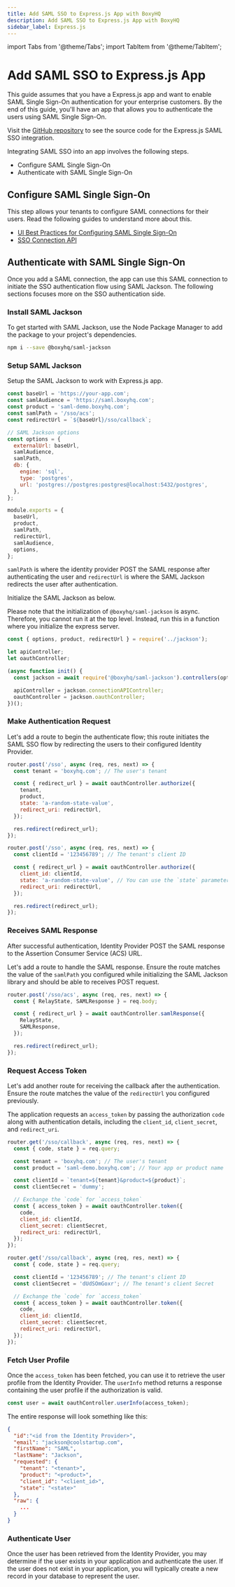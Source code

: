 ```yaml
---
title: Add SAML SSO to Express.js App with BoxyHQ
description: Add SAML SSO to Express.js App with BoxyHQ
sidebar_label: Express.js
---
```


import Tabs from '@theme/Tabs';
import TabItem from '@theme/TabItem';

# Add SAML SSO to Express.js App

This guide assumes that you have a Express.js app and want to enable SAML Single Sign-On authentication for your enterprise customers. By the end of this guide, you'll have an app that allows you to authenticate the users using SAML Single Sign-On.

Visit the [GitHub repository](https://github.com/boxyhq/jackson-examples/tree/main/apps/express) to see the source code for the Express.js SAML SSO integration.

Integrating SAML SSO into an app involves the following steps.

- Configure SAML Single Sign-On
- Authenticate with SAML Single Sign-On

## Configure SAML Single Sign-On

This step allows your tenants to configure SAML connections for their users. Read the following guides to understand more about this.

- [UI Best Practices for Configuring SAML Single Sign-On](/guides/jackson/configuring-saml-sso)
- [SSO Connection API](/docs/jackson/sso-flow/)

## Authenticate with SAML Single Sign-On

Once you add a SAML connection, the app can use this SAML connection to initiate the SSO authentication flow using SAML Jackson. The following sections focuses more on the SSO authentication side.

### Install SAML Jackson

To get started with SAML Jackson, use the Node Package Manager to add the package to your project's dependencies.

```bash
npm i --save @boxyhq/saml-jackson
```

### Setup SAML Jackson

Setup the SAML Jackson to work with Express.js app.

```js title="jackson.js"
const baseUrl = 'https://your-app.com';
const samlAudience = 'https://saml.boxyhq.com';
const product = 'saml-demo.boxyhq.com';
const samlPath = '/sso/acs';
const redirectUrl = `${baseUrl}/sso/callback`;

// SAML Jackson options
const options = {
  externalUrl: baseUrl,
  samlAudience,
  samlPath,
  db: {
    engine: 'sql',
    type: 'postgres',
    url: 'postgres://postgres:postgres@localhost:5432/postgres',
  },
};

module.exports = {
  baseUrl,
  product,
  samlPath,
  redirectUrl,
  samlAudience,
  options,
};
```

`samlPath` is where the identity provider POST the SAML response after authenticating the user and `redirectUrl` is where the SAML Jackson redirects the user after authentication.

Initialize the SAML Jackson as below.

Please note that the initialization of `@boxyhq/saml-jackson` is async. Therefore, you cannot run it at the top level. Instead, run this in a function where you initialize the express server.

```js title="routes/index.js"
const { options, product, redirectUrl } = require('../jackson');

let apiController;
let oauthController;

(async function init() {
  const jackson = await require('@boxyhq/saml-jackson').controllers(options);

  apiController = jackson.connectionAPIController;
  oauthController = jackson.oauthController;
})();
```

### Make Authentication Request

Let's add a route to begin the authenticate flow; this route initiates the SAML SSO flow by redirecting the users to their configured Identity Provider.

<Tabs>
<TabItem value="01" label="With Tenant and Product" default>

```js title="/routes/index.js"
router.post('/sso', async (req, res, next) => {
  const tenant = 'boxyhq.com'; // The user's tenant

  const { redirect_url } = await oauthController.authorize({
    tenant,
    product,
    state: 'a-random-state-value',
    redirect_uri: redirectUrl,
  });

  res.redirect(redirect_url);
});
```

</TabItem>

<TabItem value="02" label="With Client ID">

```js title="/routes/index.js"
router.post('/sso', async (req, res, next) => {
  const clientId = '123456789'; // The tenant's client ID

  const { redirect_url } = await oauthController.authorize({
    client_id: clientId,
    state: 'a-random-state-value', // You can use the `state` parameter to restore application state between redirects.
    redirect_uri: redirectUrl,
  });

  res.redirect(redirect_url);
});
```

</TabItem>
</Tabs>

### Receives SAML Response

After successful authentication, Identity Provider POST the SAML response to the Assertion Consumer Service (ACS) URL.

Let's add a route to handle the SAML response. Ensure the route matches the value of the `samlPath` you configured while initializing the SAML Jackson library and should be able to receives POST request.

```js title="/routes/index.js"
router.post('/sso/acs', async (req, res, next) => {
  const { RelayState, SAMLResponse } = req.body;

  const { redirect_url } = await oauthController.samlResponse({
    RelayState,
    SAMLResponse,
  });

  res.redirect(redirect_url);
});
```

### Request Access Token

Let's add another route for receiving the callback after the authentication. Ensure the route matches the value of the `redirectUrl` you configured previously.

The application requests an `access_token` by passing the authorization `code` along with authentication details, including the `client_id`, `client_secret`, and `redirect_uri`.

<Tabs>
<TabItem value="01" label="With Tenant and Product" default>

```js title="/routes/index.js"
router.get('/sso/callback', async (req, res, next) => {
  const { code, state } = req.query;

  const tenant = 'boxyhq.com'; // The user's tenant
  const product = 'saml-demo.boxyhq.com'; // Your app or product name

  const clientId = `tenant=${tenant}&product=${product}`;
  const clientSecret = 'dummy';

  // Exchange the `code` for `access_token`
  const { access_token } = await oauthController.token({
    code,
    client_id: clientId,
    client_secret: clientSecret,
    redirect_uri: redirectUrl,
  });
});
```

</TabItem>

<TabItem value="02" label="With Client ID">

```js title="/routes/index.js"
router.get('/sso/callback', async (req, res, next) => {
  const { code, state } = req.query;

  const clientId = '123456789'; // The tenant's client ID
  const clientSecret = 'dUdSOmGoxr'; // The tenant's client Secret

  // Exchange the `code` for `access_token`
  const { access_token } = await oauthController.token({
    code,
    client_id: clientId,
    client_secret: clientSecret,
    redirect_uri: redirectUrl,
  });
});
```

</TabItem>
</Tabs>

### Fetch User Profile

Once the `access_token` has been fetched, you can use it to retrieve the user profile from the Identity Provider. The `userInfo` method returns a response containing the user profile if the authorization is valid.

```js
const user = await oauthController.userInfo(access_token);
```

The entire response will look something like this:

```json
{
  "id":"<id from the Identity Provider>",
  "email": "jackson@coolstartup.com",
  "firstName": "SAML",
  "lastName": "Jackson",
  "requested": {
    "tenant": "<tenant>",
    "product": "<product>",
    "client_id": "<client_id>",
    "state": "<state>"
  },
  "raw": {
    ...
  }
}
```

### Authenticate User

Once the user has been retrieved from the Identity Provider, you may determine if the user exists in your application and authenticate the user. If the user does not exist in your application, you will typically create a new record in your database to represent the user.
